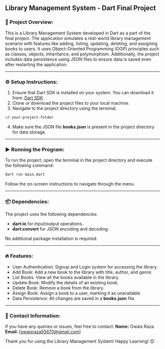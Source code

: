 ## Library Management System - Dart Final Project

### 📄 Project Overview:
This is a Library Management System developed in Dart as a part of the final project. The application simulates a real-world library management scenario with features like adding, listing, updating, deleting, and assigning books to users. It uses Object-Oriented Programming (OOP) principles such as classes, objects, inheritance, and polymorphism. Additionally, the project includes data persistence using JSON files to ensure data is saved even after restarting the application.

---

### ⚙️ Setup Instructions:
1. Ensure that Dart SDK is installed on your system. You can download it from:
   [Dart SDK](https://dart.dev/get-dart)
2. Clone or download the project files to your local machine.
3. Navigate to the project directory using the terminal.

```bash
cd your-project-folder
```

4. Make sure the JSON file **books.json** is present in the project directory for data storage.

---

### ▶️ Running the Program:
To run the project, open the terminal in the project directory and execute the following command:

```bash
dart run main.dart
```
Follow the on-screen instructions to navigate through the menu.

---

### 📦 Dependencies:
The project uses the following dependencies:
- **dart:io** for input/output operations.
- **dart:convert** for JSON encoding and decoding.

No additional package installation is required.

---

### 🔥 Features:
- User Authentication: Signup and Login system for accessing the library.
- Add Book: Add a new book to the library with title, author, and genre.
- List Books: View all the books available in the library.
- Update Book: Modify the details of an existing book.
- Delete Book: Remove a book from the library.
- Assign Book: Assign a book to a user, marking it as unavailable.
- Data Persistence: All changes are saved in a **books.json** file.

---

### 📧 Contact Information:
If you have any queries or issues, feel free to contact:
**Name:** Owais Raza
**Email:** [owaisraza55670@gmail.com]

Thank you for using the Library Management System! Happy Learning! 😊

